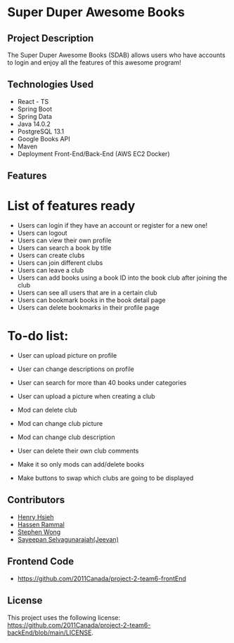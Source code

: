 # Super Duper Awesome Books
## Project Description

The Super Duper Awesome Books (SDAB) allows users who have accounts to login and enjoy all the features of this awesome program!

## Technologies Used

* React - TS
* Spring Boot
* Spring Data
* Java 14.0.2
* PostgreSQL 13.1
* Google Books API
* Maven
* Deployment Front-End/Back-End (AWS EC2 Docker)


## Features

# List of features ready
* Users can login if they have an account or register for a new one!
* Users can logout
* Users can view their own profile
* Users can search a book by title
* Users can create clubs
* Users can join different clubs
* Users can leave a club
* Users can add books using a book ID into the book club after joining the club
* Users can see all users that are in a certain club
* Users can bookmark books in the book detail page
* Users can delete bookmarks in their profile page 

# To-do list:
* User can upload picture on profile
* User can change descriptions on profile
* User can search for more than 40 books under categories
* User can upload a picture when creating a club

* Mod can delete club
* Mod can change club picture
* Mod can change club description
* User can delete their own club comments
* Make it so only mods can add/delete books

* Make buttons to swap which clubs are going to be displayed

## Contributors

* [Henry Hsieh](<https://github.com/HenryHsieh999>)
* [Hassen Rammal](<https://github.com/Hrammal15>)
* [Stephen Wong](<https://github.com/Stephen491>)
* [Sayeepan Selvagunarajah(Jeevan)](<https://github.com/jeevanselva>)

## Frontend Code
* [<https://github.com/2011Canada/project-2-team6-frontEnd>](<https://github.com/2011Canada/project-2-team6-frontEnd>)


## License

This project uses the following license: [<https://github.com/2011Canada/project-2-team6-backEnd/blob/main/LICENSE>](<https://github.com/2011Canada/project-2-team6-backEnd/blob/main/LICENSE>).
